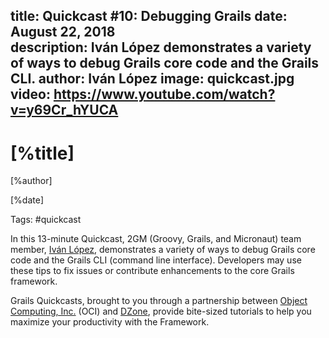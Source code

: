 title: Quickcast #10: Debugging Grails
date: August 22, 2018  
description: Iván López demonstrates a variety of ways to debug Grails core code and the Grails CLI.
author: Iván López
image: quickcast.jpg
video: https://www.youtube.com/watch?v=y69Cr_hYUCA
---

# [%title]

[%author]

[%date] 

Tags: #quickcast

In this 13-minute Quickcast, 2GM (Groovy, Grails, and Micronaut) team member, [Iván López](https://objectcomputing.com/products/2gm-team#lopez), demonstrates a variety of ways to debug Grails core code and the Grails CLI (command line interface). Developers may use these tips to fix issues or contribute enhancements to the core Grails framework.

Grails Quickcasts, brought to you through a partnership between [Object Computing, Inc.](https://objectcomputing.com/) (OCI) and [DZone](https://dzone.com/), provide bite-sized tutorials to help you maximize your productivity with the Framework.

